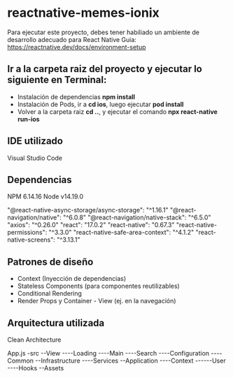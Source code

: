 # reactnative-memes-ionix

Para ejecutar este proyecto, debes tener habiliado un ambiente de desarrollo adecuado para React Native
    Guia: https://reactnative.dev/docs/environment-setup

## Ir a la carpeta raiz del proyecto y ejecutar lo siguiente en Terminal:

- Instalación de dependencias **npm install**
- Instalación de Pods, ir a **cd ios**, luego ejecutar **pod install**
- Volver a la carpeta raiz **cd ..**, y ejecutar el comando **npx react-native run-ios**


## IDE utilizado
Visual Studio Code

## Dependencias
NPM 6.14.16
Node v14.19.0

"@react-native-async-storage/async-storage": "^1.16.1"
"@react-navigation/native": "^6.0.8"
"@react-navigation/native-stack": "^6.5.0"
"axios": "^0.26.0"
"react": "17.0.2"
"react-native": "0.67.3"
"react-native-permissions": "^3.3.0"
"react-native-safe-area-context": "^4.1.2"
"react-native-screens": "^3.13.1"

## Patrones de diseño
- Context (Inyección de dependencias)
- Stateless Components (para componentes reutilizables)
- Conditional Rendering
- Render Props y Container - View (ej. en la navegación)

## Arquitectura utilizada
Clean Architecture

App.js
-src
--View
----Loading
----Main
----Search
----Configuration
----Common
--Infrastructure
----Services
--Application
----Context
------User
----Hooks
--Assets

